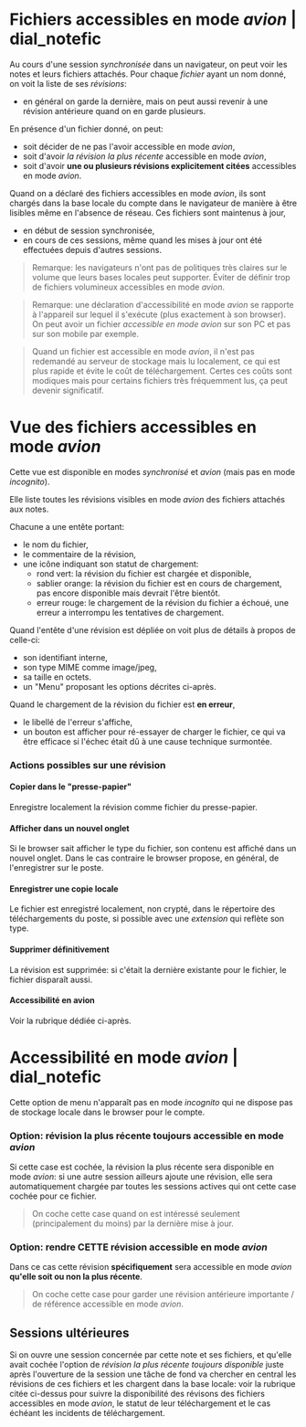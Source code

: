 
# Fichiers accessibles en mode _avion_ | dial_notefic

Au cours d'une session _synchronisée_ dans un navigateur, on peut voir les notes et leurs fichiers attachés. Pour chaque _fichier_ ayant un nom donné, on voit la liste de ses _révisions_:
- en général on garde la dernière, mais on peut aussi revenir à une révision antérieure quand on en garde plusieurs.

En présence d'un fichier donné, on peut:
- soit décider de ne pas l'avoir accessible en mode _avion_,
- soit d'avoir _la révision la plus récente_ accessible en mode _avion_,
- soit d'avoir **une ou plusieurs révisions explicitement citées** accessibles en mode _avion_.

Quand on a déclaré des fichiers accessibles en mode _avion_, ils sont chargés dans la base locale du compte dans le navigateur de manière à être lisibles même en l'absence de réseau. Ces fichiers sont maintenus à jour, 
- en début de session synchronisée,
- en cours de ces sessions, même quand les mises à jour ont été effectuées depuis d'autres sessions.

> Remarque: les navigateurs n'ont pas de politiques très claires sur le volume que leurs bases locales peut supporter. Éviter de définir trop de fichiers volumineux accessibles en mode _avion_.

> Remarque: une déclaration d'accessibilité en mode _avion_ se rapporte à l'appareil sur lequel il s'exécute (plus exactement à son browser). On peut avoir un fichier _accessible en mode avion_ sur son PC et pas sur son mobile par exemple.

> Quand un fichier est accessible en mode _avion_, il n'est pas redemandé au serveur de stockage mais lu localement, ce qui est plus rapide et évite le coût de téléchargement. Certes ces coûts sont modiques mais pour certains fichiers très fréquemment lus, ça peut devenir significatif.

# Vue des fichiers accessibles en mode _avion_
Cette vue est disponible en modes _synchronisé_ et _avion_ (mais pas en mode _incognito_).

Elle liste toutes les révisions visibles en mode _avion_ des fichiers attachés aux notes.

Chacune a une entête portant:
- le nom du fichier,
- le commentaire de la révision,
- une icône indiquant son statut de chargement:
  - rond vert: la révision du fichier est chargée et disponible,
  - sablier orange: la révision du fichier est en cours de chargement, pas encore disponible mais devrait l'être bientôt.
  - erreur rouge: le chargement de la révision du fichier a échoué, une erreur a interrompu les tentatives de chargement.

Quand l'entête d'une révision est dépliée on voit plus de détails à propos de celle-ci:
- son identifiant interne,
- son type MIME comme image/jpeg,
- sa taille en octets.
- un "Menu" proposant les options décrites ci-après.

Quand le chargement de la révision du fichier est **en erreur**,
- le libellé de l'erreur s'affiche,
- un bouton est afficher pour ré-essayer de charger le fichier, ce qui va être efficace si l'échec était dû à une cause technique surmontée.

### Actions possibles sur une révision

#### Copier dans le "presse-papier"
Enregistre localement la révision comme fichier du presse-papier.

#### Afficher dans un nouvel onglet
Si le browser sait afficher le type du fichier, son contenu est affiché dans un nouvel onglet. Dans le cas contraire le browser propose, en général, de l'enregistrer sur le poste.

#### Enregistrer une copie locale
Le fichier est enregistré localement, non crypté, dans le répertoire des téléchargements du poste, si possible avec une _extension_ qui reflète son type.

#### Supprimer définitivement
La révision est supprimée: si c'était la dernière existante pour le fichier, le fichier disparaît aussi.

#### Accessibilité en avion
Voir la rubrique dédiée ci-après.

# Accessibilité en mode _avion_ | dial_notefic
Cette option de menu n'apparaît pas en mode _incognito_ qui ne dispose pas de stockage locale dans le browser pour le compte.

### Option: révision la plus récente toujours accessible en mode _avion_
Si cette case est cochée, la révision la plus récente sera disponible en mode _avion_: si une autre session ailleurs ajoute une révision, elle sera automatiquement chargée par toutes les sessions actives qui ont cette case cochée pour ce fichier.

> On coche cette case quand on est intéressé seulement (principalement du moins) par la dernière mise à jour.

### Option: rendre CETTE révision accessible en mode _avion_
Dans ce cas cette révision **spécifiquement** sera accessible en mode _avion_ **qu'elle soit ou non la plus récente**.

> On coche cette case pour garder une révision antérieure importante / de référence accessible en mode _avion_.

## Sessions ultérieures
Si on ouvre une session concernée par cette note et ses fichiers, et qu'elle avait cochée l'option de _révision la plus récente toujours disponible_ juste après l'ouverture de la session une tâche de fond va chercher en central les révisions de ces fichiers et les chargent dans la base locale: voir la rubrique citée ci-dessus pour suivre la disponibilité des révisons des fichiers accessibles en mode _avion_, le statut de leur téléchargement et le cas échéant les incidents de téléchargement.
